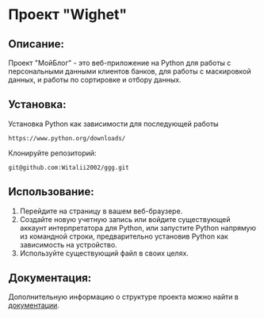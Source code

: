 # Проект "Wighet"

## Описание:

Проект "МойБлог" - это веб-приложение на Python для работы с персональными данными клиентов банков, для работы с маскировкой данных, и работы по сортировке и отбору данных.

## Установка:
Установка Python  как зависимости для последующей работы
```
https://www.python.org/downloads/
```

Клонируйте репозиторий:
```
git@github.com:Witalii2002/ggg.git
```
## Использование:

1. Перейдите на страницу в вашем веб-браузере.
2. Создайте новую учетную запись или войдите существующей аккаунт интерпретатора для Python, или запустите Python напрямую из командной строки, предварительно установив Python как зависимость на устройство.
3. Используйте существующий файл в своих целях.

## Документация:

Дополнительную информацию о структуре проекта можно найти в [документации](https://github.com/Witalii2002/ggg).
